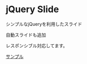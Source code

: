 # jQuery Slide

シンプルなjQueryを利用したスライド

自動スライドも追加

レスポンシブル対応してます。

[サンプル](https://gp-standard.com/%E3%82%B7%E3%83%B3%E3%83%97%E3%83%AB%E3%81%AAjquery%E3%82%92%E5%88%A9%E7%94%A8%E3%81%97%E3%81%9F%E3%82%B9%E3%83%A9%E3%82%A4%E3%83%89/)

